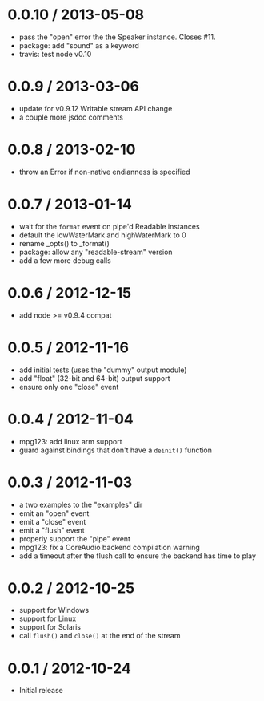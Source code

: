 0.0.10 / 2013-05-08
===================

 - pass the "open" error the the Speaker instance. Closes #11.
 - package: add "sound" as a keyword
 - travis: test node v0.10

0.0.9 / 2013-03-06
==================

 - update for v0.9.12 Writable stream API change
 - a couple more jsdoc comments

0.0.8 / 2013-02-10
==================

 - throw an Error if non-native endianness is specified

0.0.7 / 2013-01-14
==================

 - wait for the `format` event on pipe'd Readable instances
 - default the lowWaterMark and highWaterMark to 0
 - rename _opts() to _format()
 - package: allow any "readable-stream" version
 - add a few more debug calls

0.0.6 / 2012-12-15
==================

 - add node >= v0.9.4 compat

0.0.5 / 2012-11-16
==================

 - add initial tests (uses the "dummy" output module)
 - add "float" (32-bit and 64-bit) output support
 - ensure only one "close" event

0.0.4 / 2012-11-04
==================

 - mpg123: add linux arm support
 - guard against bindings that don't have a `deinit()` function

0.0.3 / 2012-11-03
==================

 - a two examples to the "examples" dir
 - emit an "open" event
 - emit a "close" event
 - emit a "flush" event
 - properly support the "pipe" event
 - mpg123: fix a CoreAudio backend compilation warning
 - add a timeout after the flush call to ensure the backend has time to play

0.0.2 / 2012-10-25
==================

 - support for Windows
 - support for Linux
 - support for Solaris
 - call `flush()` and `close()` at the end of the stream

0.0.1 / 2012-10-24
==================

 - Initial release
